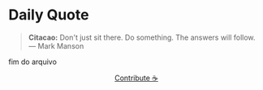 # Daily Quote

> **Citacao:** Don't just sit there. Do something. The answers will follow. — Mark Manson

fim do arquivo

<watermark-footer>
<p align="center">
  <a href="https://github.com/ruisuan/ruisuan/blob/main/contribute.md">Contribute ☕</a>
</p>
</watermark-footer>

